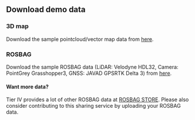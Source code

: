 ## Download demo data

### 3D map

Download the sample pointcloud/vector map data from [here](http://db3.ertl.jp/autoware/sample_data/sample_moriyama_data.tar.gz).

### ROSBAG

Download the sample ROSBAG data (LiDAR: Velodyne HDL32, Camera: PointGrey Grasshopper3, GNSS: JAVAD GPSRTK Delta 3) from [here](http://db3.ertl.jp/autoware/sample_data/sample_moriyama_150324.tar.gz).

#### Want more data?

Tier IV provides a lot of other ROSBAG data at [ROSBAG STORE](https://rosbag.tier4.jp). Please also consider contributing to this sharing service by uploading your ROSBAG data.
